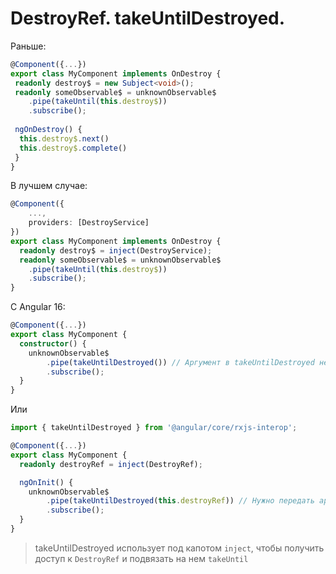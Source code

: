 # DestroyRef. takeUntilDestroyed.

Раньше:

```ts
@Component({...})
export class MyComponent implements OnDestroy {
 readonly destroy$ = new Subject<void>();
 readonly someObservable$ = unknownObservable$
    .pipe(takeUntil(this.destroy$))
    .subscribe();
 
 ngOnDestroy() {
  this.destroy$.next()
  this.destroy$.complete()
 }
}
```

В лучшем случае:

```ts
@Component({
    ...,
    providers: [DestroyService]
})
export class MyComponent implements OnDestroy {
  readonly destroy$ = inject(DestroyService);
  readonly someObservable$ = unknownObservable$
    .pipe(takeUntil(this.destroy$))
    .subscribe();
}
```

C Angular 16:

```ts
@Component({...})
export class MyComponent {
  constructor() {
    unknownObservable$
        .pipe(takeUntilDestroyed()) // Аргумент в takeUntilDestroyed не передаем, т.к. находимся в Injection Scope
        .subscribe();
  }
}
```

Или

```ts
import { takeUntilDestroyed } from '@angular/core/rxjs-interop';

@Component({...})
export class MyComponent {
  readonly destroyRef = inject(DestroyRef);

  ngOnInit() {
    unknownObservable$
        .pipe(takeUntilDestroyed(this.destroyRef)) // Нужно передать аргумент в takeUntilDestroyed, т.к. находимся вне Injection Context
        .subscribe();
  }
}
```

> takeUntilDestroyed использует под капотом `inject`, чтобы получить доступ к `DestroyRef` и подвязать на нем `takeUntil`
